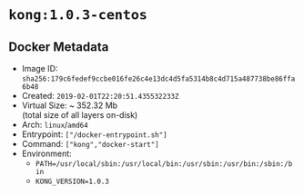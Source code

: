 # `kong:1.0.3-centos`

## Docker Metadata

- Image ID: `sha256:179c6fedef9ccbe016fe26c4e13dc4d5fa5314b8c4d715a487738be86ffa6b48`
- Created: `2019-02-01T22:20:51.435532233Z`
- Virtual Size: ~ 352.32 Mb  
  (total size of all layers on-disk)
- Arch: `linux`/`amd64`
- Entrypoint: `["/docker-entrypoint.sh"]`
- Command: `["kong","docker-start"]`
- Environment:
  - `PATH=/usr/local/sbin:/usr/local/bin:/usr/sbin:/usr/bin:/sbin:/bin`
  - `KONG_VERSION=1.0.3`

